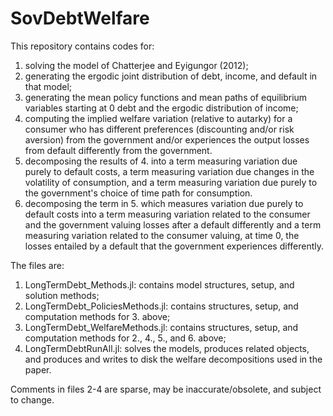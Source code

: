 # SovDebtWelfare

This repository contains codes for:

1. solving the model of Chatterjee and Eyigungor (2012);
2. generating the ergodic joint distribution of debt, income, and default in that model;
3. generating the mean policy functions and mean paths of equilibrium variables starting at 0 debt and the ergodic distribution of income;
4. computing the implied welfare variation (relative to autarky) for a consumer who has different preferences (discounting and/or risk aversion) from the government and/or experiences the output losses from default differently from the government.
5. decomposing the results of 4. into a term measuring variation due purely to default costs, a term measuring variation due changes in the volatility of consumption, and a term measuring variation due purely to the government's choice of time path for consumption.
6. decomposing the term in 5. which measures variation due purely to default costs into a term measuring variation related to the consumer and the government valuing losses after a default differently and a term measuring variation related to the consumer valuing, at time 0, the losses entailed by a default that the government experiences differently.

The files are:
1. LongTermDebt_Methods.jl: contains model structures, setup, and solution methods;
2. LongTermDebt_PoliciesMethods.jl: contains structures, setup, and computation methods for 3. above;
3. LongTermDebt_WelfareMethods.jl: contains structures, setup, and computation methods for 2., 4., 5., and 6. above;
4. LongTermDebtRunAll.jl: solves the models, produces related objects, and produces and writes to disk the welfare decompositions used in the paper.

Comments in files 2-4 are sparse, may be inaccurate/obsolete, and subject to change.
